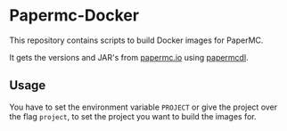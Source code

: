# Papermc-Docker

This repository contains scripts to build Docker images for PaperMC.

It gets the versions and JAR's from [papermc.io](https://papermc.io) using [papermcdl](https://github.cocm/jonas-be/papermcdl).

## Usage
You have to set the environment variable `PROJECT` or give the project over the flag `project`, 
to set the project you want to build the images for.